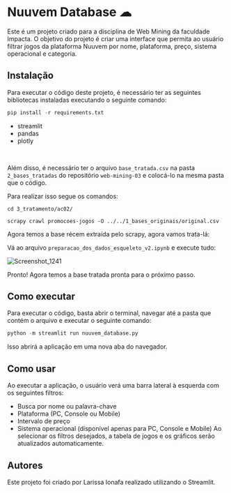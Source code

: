 # Nuuvem Database ☁
Este é um projeto criado para a disciplina de Web Mining da faculdade Impacta. O objetivo do projeto é criar uma interface que permita ao usuário filtrar jogos da plataforma Nuuvem por nome, plataforma, preço, sistema operacional e categoria.

## Instalação
Para executar o código deste projeto, é necessário ter as seguintes bibliotecas instaladas executando o seguinte comando:

```python
pip install -r requirements.txt
```

- streamlit
- pandas
- plotly

<br>

Além disso, é necessário ter o arquivo `base_tratada.csv` na pasta `2_bases_tratadas` do repositório `web-mining-03` e colocá-lo na mesma pasta que o código.

Para realizar isso segue os comandos:

```
cd 3_tratamento/ac02/
```

```
scrapy crawl promocoes-jogos -O ../../1_bases_originais/original.csv
```

Agora temos a base récem extraída pelo scrapy, agora vamos trata-lá:

Vá ao arquivo `preparacao_dos_dados_esqueleto_v2.ipynb` e execute tudo:

![Screenshot_1241](https://user-images.githubusercontent.com/65693484/233505816-ec3d135d-990a-447f-82aa-2a12134b4f24.png)

Pronto! Agora temos a base tratada pronta para o próximo passo.

## Como executar
Para executar o código, basta abrir o terminal, navegar até a pasta que contém o arquivo e executar o seguinte comando:


```python
python -m streamlit run nuuvem_database.py
```

Isso abrirá a aplicação em uma nova aba do navegador.

## Como usar
Ao executar a aplicação, o usuário verá uma barra lateral à esquerda com os seguintes filtros:

- Busca por nome ou palavra-chave
- Plataforma (PC, Console ou Mobile)
- Intervalo de preço
- Sistema operacional (disponível apenas para PC, Console e Mobile)
Ao selecionar os filtros desejados, a tabela de jogos e os gráficos serão atualizados automaticamente.

## Autores
Este projeto foi criado por Larissa Ionafa realizado utilizando o Streamlit.
